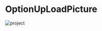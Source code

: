 # OptionUpLoadPicture

![project](https://github.com/ywtony/OptionUpLoadPicture/raw/master/Logo/project.gif)
